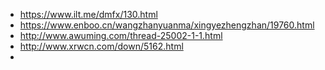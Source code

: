 * https://www.ilt.me/dmfx/130.html
* https://www.enboo.cn/wangzhanyuanma/xingyezhengzhan/19760.html
* http://www.awuming.com/thread-25002-1-1.html
* http://www.xrwcn.com/down/5162.html
* 
